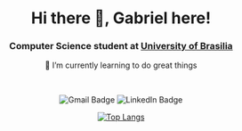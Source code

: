 <h1 align="center">Hi there 👋, Gabriel here!</h1>
<h3 align="center">Computer Science student at <a href="https://cic.unb.br">University of Brasilia</a></h3>

<p align="center">
🌱 I’m currently learning to do great things
</p><br/>

<p align="center">
  <img alt="Gmail Badge" src="https://img.shields.io/badge/-gabrielftnl21@gmail.com-c14438?style=social&logo=Gmail&logoColor=red&link=mailto:gabrielftnl21@gmail.com">
  <img alt="LinkedIn Badge" src="https://img.shields.io/badge/-LinkedIn-blue?style=social&logo=Linkedin&logoColor=blue&link=https://www.linkedin.com/in/gabriel-fontenele/">
</p>

<div align="center">
  
  [![Top Langs](https://github-readme-stats.vercel.app/api/top-langs/?username=ngSylar&theme=gruvbox&layout=compact&langs_count=10)](https://github.com/anuraghazra/github-readme-stats)

</div>

<!--
**ngsylar/ngSylar** is a ✨ _special_ ✨ repository because its `README.md` (this file) appears on your GitHub profile.

Here are some ideas to get you started:

- 🔭 I’m currently working on ...
- 🌱 I’m currently learning ...
- 👯 I’m looking to collaborate on ...
- 🤔 I’m looking for help with ...
- 💬 Ask me about ...
- 📫 How to reach me: ...
- 😄 Pronouns: ...
- ⚡ Fun fact: ...
-->
